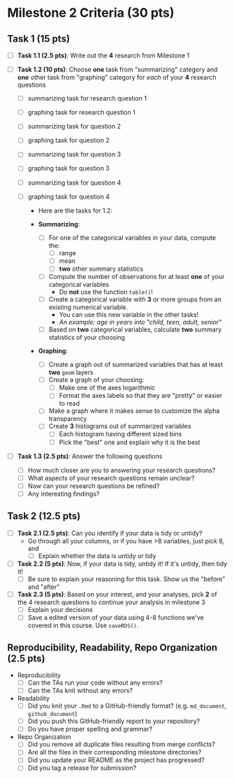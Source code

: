 # Milestone 2 Criteria (30 pts)

## Task 1 (15 pts)

- [ ] **Task 1.1 (2.5 pts)**: Write out the **4** research from Milestone 1 
- [ ] **Task 1.2 (10 pts)**: Choose **one** task from "summarizing" category and **one** other task from "graphing" category for _each_ of your **4** research questions 

  - [ ] summarizing task for research question 1
  - [ ] graphing task for research question 1
  
  
  - [ ] summarizing task for question 2
  - [ ] graphing task for question 2
  
  
  - [ ] summarizing task for question 3
  - [ ] graphing task for question 3
  
  
  - [ ] summarizing task for question 4
  - [ ] graphing task for question 4
  
	- Here are the tasks for 1.2:
	
	- **Summarizing**:
		- [ ] For one of the categorical variables in your data, compute the:
			- [ ] range
			- [ ] mean
			- [ ] **two** other summary statistics
		- [ ] Compute the number of observations for at least **one** of your categorical variables
			- Do **not** use the function `table()`!
		- [ ] Create a categorical variable with **3** or more groups from an existing numerical variable.
			- You can use this new variable in the other tasks!
			- *An example: age in years into "child, teen, adult, senior"*
		- [ ] Based on **two** categorical variables, calculate **two** summary statistics of your choosing
	- **Graphing**:
		- [ ] Create a graph out of summarized variables that has at least **two** `geom` layers
		- [ ] Create a graph of your choosing:
			- [ ] Make one of the axes logarithmic
			- [ ] Format the axes labels so that they are "pretty" or easier to read
		- [ ] Make a graph where it makes sense to customize the alpha transparency
		- [ ] Create **3** histograms out of summarized variables
			- [ ] Each histogram having different sized bins
			- [ ] Pick the "best" one and explain why it is the best

- [ ] **Task 1.3 (2.5 pts)**: Answer the following questions 
	- [ ] How much closer are you to answering your research questions? 
	- [ ] What aspects of your research questions remain unclear?
	- [ ] Now can your research questions be refined?
	- [ ] Any interesting findings?

## Task 2 (12.5 pts)

- [ ] **Task 2.1 (2.5 pts)**: Can you identify if your data is tidy or untidy?  
	- Go through all your columns, or if you have >8 variables, just pick 8, and 
		- [ ] Explain whether the data is untidy or tidy 
- [ ] **Task 2.2 (5 pts)**: Now, if your data is tidy, untidy it! If it's untidy, then tidy it! 
	- [ ] Be sure to explain your reasoning for this task. Show us the "before" and "after" 
- [ ] **Task 2.3 (5 pts)**: Based on your interest, and your analyses, pick **2** of the 4 research questions to continue your analysis in milestone 3 
	- [ ] Explain your decisions
	- [ ] Save a edited version of your data using 4-8 functions we've covered in this course. Use `saveRDS()`. 

## Reproducibility, Readability, Repo Organization (2.5 pts)

- Reproducibility
	- [ ] Can the TAs run your code without any errors?
	- [ ] Can the TAs knit without any errors?
- Readability
	- [ ] Did you knit your `.Rmd` to a GitHub-friendly format? (e.g. `md_document`, `github_document`)
	- [ ] Did you push this GitHub-friendly report to your repository?
	- [ ] Do you have proper spelling and grammar?
- Repo Organization
	- [ ] Did you remove all duplicate files resulting from merge conflicts?
	- [ ] Are all the files in their corresponding milestone directories?
	- [ ] Did you update your README as the project has progressed?
	- [ ] Did you tag a release for submission?
